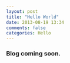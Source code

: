 ```yaml
---
layout: post
title: "Hello World"
date: 2013-08-19 13:34
comments: false
categories: Hello
---
```



### Blog coming soon. 
